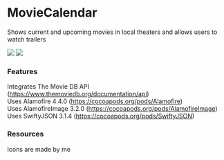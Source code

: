 # MovieCalendar
Shows current and upcoming movies in local theaters and allows users to watch trailers

<img src="https://img.shields.io/badge/ios-10-8800A7.svg"> <img src="https://img.shields.io/badge/language-swift%203.0-8800A7.svg">

### Features
Integrates The Movie DB API (https://www.themoviedb.org/documentation/api)  
Uses Alamofire 4.4.0 (https://cocoapods.org/pods/Alamofire)  
Uses AlamofireImage 3.2.0 (https://cocoapods.org/pods/AlamofireImage)  
Uses SwiftyJSON 3.1.4 (https://cocoapods.org/pods/SwiftyJSON)

### Resources
Icons are made by me
